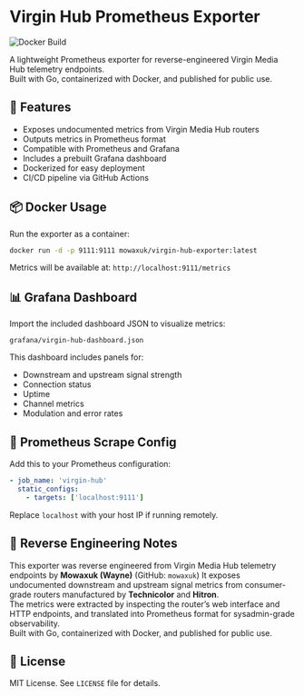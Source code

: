 # Virgin Hub Prometheus Exporter

![Docker Build](https://github.com/mowaxuk/virgin-hub-exporter/actions/workflows/docker-build.yml/badge.svg)

A lightweight Prometheus exporter for reverse-engineered Virgin Media Hub telemetry endpoints.  
Built with Go, containerized with Docker, and published for public use.

## 🚀 Features

- Exposes undocumented metrics from Virgin Media Hub routers
- Outputs metrics in Prometheus format
- Compatible with Prometheus and Grafana
- Includes a prebuilt Grafana dashboard
- Dockerized for easy deployment
- CI/CD pipeline via GitHub Actions

## 📦 Docker Usage

Run the exporter as a container:

```bash
docker run -d -p 9111:9111 mowaxuk/virgin-hub-exporter:latest
```

Metrics will be available at: `http://localhost:9111/metrics`

## 📊 Grafana Dashboard

Import the included dashboard JSON to visualize metrics:

`grafana/virgin-hub-dashboard.json`

This dashboard includes panels for:

- Downstream and upstream signal strength
- Connection status
- Uptime
- Channel metrics
- Modulation and error rates

## 🔧 Prometheus Scrape Config

Add this to your Prometheus configuration:

```yaml
- job_name: 'virgin-hub'
  static_configs:
    - targets: ['localhost:9111']
```

Replace `localhost` with your host IP if running remotely.

## 🧠 Reverse Engineering Notes

This exporter was reverse engineered from Virgin Media Hub telemetry endpoints by **Mowaxuk (Wayne)** (GitHub: `mowaxuk`)
It exposes undocumented downstream and upstream signal metrics from consumer-grade routers manufactured by **Technicolor** and **Hitron**.  
The metrics were extracted by inspecting the router’s web interface and HTTP endpoints, and translated into Prometheus format for sysadmin-grade observability.  
Built with Go, containerized with Docker, and published for public use.

## 📜 License

MIT License. See `LICENSE` file for details.
